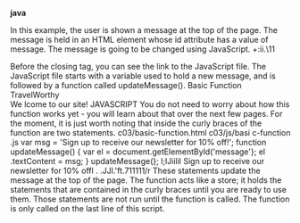 **java**
  
In this example, the user is
shown a message at the top of
the page. The message is held
in an HTML element whose id
attribute has a value of message.
The message is going to be
changed using JavaScript.
+:ii.\11
<!DOCTYPE html>
<html>
<head>
Before the closing </body>
tag, you can see the link to the
JavaScript file. The JavaScript
file starts with a variable used
to hold a new message, and is
followed by a function called
updateMessage().
<ti t l e>Basic Function</title>
<l i nk rel ="stylesheet" href="css/ c03.css" />
</head>
<body>
<hl>TravelWorthy</ hl>
<div id="message">We lcome to our site! </ div>
<script src="js/ basic-function .js"></script>
</ body>
</ html>
JAVASCRIPT
You do not need to worry about
how this function works yet - you
will learn about that over the
next few pages. For the moment,
it is just worth noting that inside
the curly braces of the function
are two statements.
c03/basic-function.html
c03/js/basi c-function .js
var msg = 'Sign up to receive our newsletter for 10% off!';
function updateMessage() {
var el = document.getElementByld('message'};
el .textContent = msg;
}
updateMessage(};
l;IJiilil
Sign up to receive our
newsletter for 10% offl
. .JJl.'ft.711111/r
These statements update the
message at the top of the page.
The function acts like a store; it
holds the statements that are
contained in the curly braces
until you are ready to use them.
Those statements are not run
until the function is called. The
function is only called on the last
line of this script. 
